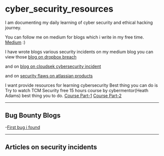 # cyber_security_resources
I am documenting my daily learning of cyber security and ethical hacking journey. 

You can follow me on medium for blogs which i write in my free time. 
<a href="https://medium.com/@poshithkumar999">Medium</a> :)

I have wrote blogs various security incidents on my medium blog you can view those
<a href="https://medium.com/@poshithkumar999/dropbox-breach-7dc9dc1b88e1">blog on dropbox breach</a>

and on <a href="https://medium.com/@poshithkumar999/cloudsek-cybersecurity-incident-596a25cffc33">blog on cloudsek cybersecurity incident</a>

and on <a href="https://medium.com/@poshithkumar999/security-flaw-in-atlassian-products-492e22570640">security flaws on atlassian products</a>

I want provide resources for learning cybersecurity 
Best thing you can do is Try to watch TCM Security free 15 hours course by cybermentor(Heath Adams) best thing you to do. 
<a href="https://www.youtube.com/watch?v=3FNYvj2U0HM&t=8s">Course Part-1</a>
<a href="https://www.youtube.com/watch?v=sH4JCwjybGs">Course Part-2</a>

---
## Bug Bounty Blogs

-[First bug i found](https://medium.com/@poshithkumar999/info-disclosure-bug-6f5d4b4c119d)


---
## Articles on security incidents
